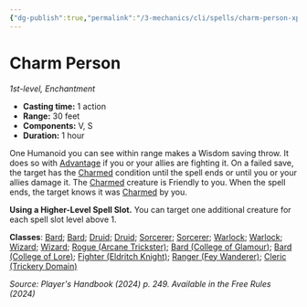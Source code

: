 ```yaml
---
{"dg-publish":true,"permalink":"/3-mechanics/cli/spells/charm-person-xphb/","tags":["ttrpg-cli/compendium/src/5e/xphb","ttrpg-cli/spell/class/bard","ttrpg-cli/spell/class/druid","ttrpg-cli/spell/class/sorcerer","ttrpg-cli/spell/class/warlock","ttrpg-cli/spell/class/wizard","ttrpg-cli/spell/feat/fey-touched","ttrpg-cli/spell/feat/magic-initiate","ttrpg-cli/spell/level/1st-level","ttrpg-cli/spell/school/enchantment","ttrpg-cli/spell/subclass/arcane-trickster","ttrpg-cli/spell/subclass/college-of-glamour","ttrpg-cli/spell/subclass/college-of-lore","ttrpg-cli/spell/subclass/eldritch-knight","ttrpg-cli/spell/subclass/fey-wanderer","ttrpg-cli/spell/subclass/trickery-domain"],"created":"2025-02-22T12:02:28.347-05:00","updated":"2025-02-24T22:59:17.917-05:00"}
---
```


# Charm Person
*1st-level, Enchantment*  


- **Casting time:** 1 action
- **Range:** 30 feet
- **Components:** V, S
- **Duration:** 1 hour

One Humanoid you can see within range makes a Wisdom saving throw. It does so with [Advantage](3-Mechanics/CLI/rules/variant-rules/advantage-xphb.md) if you or your allies are fighting it. On a failed save, the target has the [Charmed](3-Mechanics/CLI/rules/conditions.md#Charmed) condition until the spell ends or until you or your allies damage it. The [Charmed](3-Mechanics/CLI/rules/conditions.md#Charmed) creature is Friendly to you. When the spell ends, the target knows it was [Charmed](3-Mechanics/CLI/rules/conditions.md#Charmed) by you.

**Using a Higher-Level Spell Slot.** You can target one additional creature for each spell slot level above 1.

**Classes**: [Bard](list-spells-classes-bard); [Bard](list-spells-classes-bard); [Druid](list-spells-classes-druid); [Druid](list-spells-classes-druid); [Sorcerer](list-spells-classes-sorcerer); [Sorcerer](list-spells-classes-sorcerer); [Warlock](list-spells-classes-warlock); [Warlock](list-spells-classes-warlock); [Wizard](list-spells-classes-wizard); [Wizard](list-spells-classes-wizard); [Rogue (Arcane Trickster)](list-spells-classes-rogue-xphb-arcane-trickster-xphb); [Bard (College of Glamour)](list-spells-classes-bard-xphb-college-of-glamour-xphb); [Bard (College of Lore)](list-spells-classes-bard-xphb-college-of-lore-xphb); [Fighter (Eldritch Knight)](list-spells-classes-fighter-xphb-eldritch-knight-xphb); [Ranger (Fey Wanderer)](list-spells-classes-ranger-xphb-fey-wanderer-xphb); [Cleric (Trickery Domain)](list-spells-classes-cleric-xphb-trickery-domain-xphb)

*Source: Player's Handbook (2024) p. 249. Available in the Free Rules (2024)*